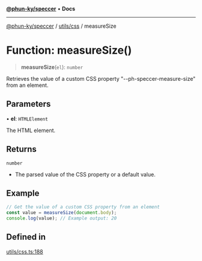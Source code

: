 [**@phun-ky/speccer**](../../../README.md) • **Docs**

***

[@phun-ky/speccer](../../../README.md) / [utils/css](../README.md) / measureSize

# Function: measureSize()

> **measureSize**(`el`): `number`

Retrieves the value of a custom CSS property "--ph-speccer-measure-size" from an element.

## Parameters

• **el**: `HTMLElement`

The HTML element.

## Returns

`number`

- The parsed value of the CSS property or a default value.

## Example

```ts
// Get the value of a custom CSS property from an element
const value = measureSize(document.body);
console.log(value); // Example output: 20
```

## Defined in

[utils/css.ts:188](https://github.com/phun-ky/speccer/blob/main/src/utils/css.ts#L188)
